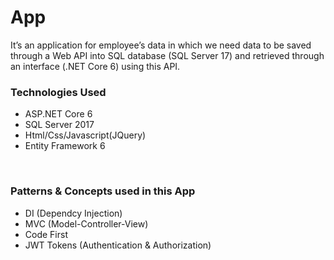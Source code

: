 # App 
It’s an application for employee’s data in which we need data to be saved through a Web API into SQL database (SQL Server 17) and retrieved through an interface (.NET Core 6) using this API.
<h3>Technologies Used</h3>
<ul>
  <li>ASP.NET Core 6</li>
  <li>SQL Server 2017</li>
  <li>Html/Css/Javascript(JQuery)</li>
  <li>Entity Framework 6</li>
</ul>
<br/>
<h3>Patterns & Concepts used in this App</h3>
<ul>
  <li>DI (Dependcy Injection)</li>
  <li>MVC (Model-Controller-View)</li>
  <li>Code First</li>
  <li>JWT Tokens (Authentication & Authorization)</li>
</ul>
